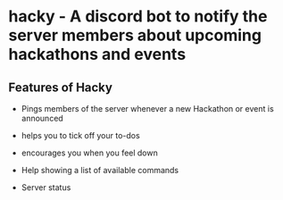 # hacky - A discord bot to notify the server members about upcoming hackathons and events

## Features of Hacky

- Pings members of the server whenever a new Hackathon or event is announced

- helps you to tick off your to-dos

- encourages you when you feel down

- Help showing a list of available commands

- Server status
